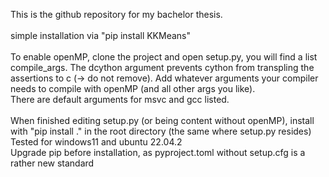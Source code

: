 This is the github repository for my bachelor thesis.<br>
<br>
simple installation via "pip install KKMeans" <br>
<br>
To enable openMP, clone the project and open setup.py, you will find a list compile_args. The dcython argument prevents cython from transpling the assertions to c (-> do not remove).
Add whatever arguments your compiler needs to compile with openMP (and all other args you like). <br>
There are default arguments for msvc and gcc listed. <br>
<br>
When finished editing setup.py (or being content without openMP), install with "pip install ." in the root directory (the same where setup.py resides) <br>
Tested for windows11 and ubuntu 22.04.2 <br>
Upgrade pip before installation, as pyproject.toml without setup.cfg is a rather new standard <br>
